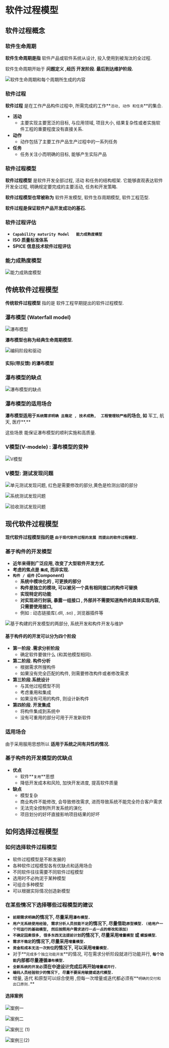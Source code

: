 # 软件过程模型

## 软件过程概念

### 软件生命周期

**软件生命周期是指** 软件产品或软件系统从设计, 投入使用到被淘汰的全过程.

软件生命周期开始于 **问题定义  ,**经历 **开发阶段.** 最后到达**维护阶段.**

![&#x8F6F;&#x4EF6;&#x751F;&#x547D;&#x5468;&#x671F;&#x548C;&#x6BCF;&#x4E2A;&#x5468;&#x671F;&#x6240;&#x751F;&#x6210;&#x7684;&#x5185;&#x5BB9;](.gitbook/assets/image%20%287%29.png)

### 软件过程

**软件过程** 是在工作产品构件过程中, 所需完成的工作**`活动, 动作 和任务`**的集合.

* **活动**
  * 主要实现主要宽泛的目标, 与应用领域, 项目大小, 结果复杂性或者实施软件工程的重要程度没有直接关系.
* **动作**
  *  动作包括了主要工作产品生产过程中的一系列任务
* **任务**
  * 任务关注小而明确的目标, 能够产生实际产品

### 软件过程模型

**软件过程模型** 是软件开发全部过程, 活动 和任务的结构框架.  它能够直观表达软件开发全过程, 明确规定要完成的主要活动, 任务和开发策略.

**软件过程模型也常被称为**  软件开发模型, 软件生存周期模型, 软件工程范型.

**软件过程是保证软件产品开发成功的基石.**

### 软件过程评估

* **`Capability maturity Model   能力成熟度模型`**
* **ISO  质量标准体系**
* **SPICE  信息技术软件过程评估**

### 能力成熟度模型

![&#x80FD;&#x529B;&#x6210;&#x719F;&#x5EA6;&#x6A21;&#x578B;](.gitbook/assets/image%20%2846%29.png)

## 传统软件过程模型

 **传统软件过程模型** 指的是 软件工程早期提出的软件过程模型.

### 瀑布模型   \(Waterfall model\)

![&#x7011;&#x5E03;&#x6A21;&#x578B;](.gitbook/assets/image%20%2845%29.png)

**瀑布模型也称为经典生命周期模型.**

![&#x7F16;&#x7801;&#x9636;&#x6BB5;&#x548C;&#x9A71;&#x52A8;](.gitbook/assets/image%20%2856%29.png)

#### **实际\(带反馈\) 的瀑布模型**

### **瀑布模型的缺点**

![&#x7011;&#x5E03;&#x6A21;&#x578B;&#x7684;&#x7F3A;&#x70B9;](.gitbook/assets/image%20%2866%29.png)

### **瀑布模型的适用场合**

**瀑布模型适用于`系统需求明确 且稳定 , 技术成熟,  工程管理较严格`的场合, 如** 军工, 航天, 医疗**.**

这些场景 能保证瀑布模型的顺利实施和高质量.



### V模型\(V-modele\) : 瀑布模型的变种

![V&#x6A21;&#x578B;](.gitbook/assets/image%20%2884%29.png)

### V模型: 测试发现问题

![&#x5355;&#x5143;&#x6D4B;&#x8BD5;&#x53D1;&#x73B0;&#x95EE;&#x9898;,  &#x7EA2;&#x8272;&#x662F;&#x9700;&#x8981;&#x4FEE;&#x6539;&#x7684;&#x90E8;&#x5206;,&#x9EC4;&#x8272;&#x662F;&#x68C0;&#x6D4B;&#x51FA;&#x9519;&#x7684;&#x90E8;&#x5206;](.gitbook/assets/image%20%28163%29.png)

![&#x7CFB;&#x7EDF;&#x6D4B;&#x8BD5;&#x53D1;&#x73B0;&#x95EE;&#x9898;](.gitbook/assets/image%20%28159%29.png)

![&#x9A8C;&#x6536;&#x6D4B;&#x8BD5;&#x53D1;&#x73B0;&#x95EE;&#x9898;](.gitbook/assets/image%20%2840%29.png)

## 现代软件过程模型

 **现代软件过程模型指的是 `由于现代软件过程的发展 而提出的软件过程模型.`**



### 基于构件的开发模型

* **近年来得到广泛应用, 改变了大型软件开发方式.**
* **考虑的焦点是 `集成`, 而非实现.**
* **`构件 / 组件` \(Component\)**
  * **系统中模块化的 , 可更换的部分** 
  * **构件是独立的模块, 可以被另一个具有相同接口的构件可替换**
  * **实现特定的功能**
  * **对实现进行封装,  暴露一组接口 , 外部并不需要知道构件的具体实现内容,只需要使用接口,**
  * 例如 :  动态链接库\(.dll, .so\) , 浏览器插件等

![&#x57FA;&#x4E8E;&#x6784;&#x5EFA;&#x7684;&#x5F00;&#x53D1;&#x6A21;&#x578B;&#x7684;&#x4E24;&#x90E8;&#x5206;,  &#x7CFB;&#x7EDF;&#x5F00;&#x53D1;&#x548C;&#x6784;&#x4EF6;&#x5F00;&#x53D1;&#x4E0E;&#x7EF4;&#x62A4;](.gitbook/assets/image%20%28114%29.png)

#### 基于构件的的开发可以分为四个阶段

* **第一阶段 .需求分析阶段** 
  * 确定软件要做什么 \(和其他模型相同\).
* **第二阶段. 构件分析**
  * 根据需求所搜构件
  * 如果没有完全匹配的构件, 则需要修改构件或者修改需求
* **第三阶段.系统设计**
  * 与其他过程模型不同
  * 考虑重用和集成
  * 如果没有可用的构件, 则设计新构件
* **第四阶段. 开发集成**
  * 将构件集成到系统中
  * 没有可重用的部分可用于开发新软件

### 适用场合

由于采用服用思想所以  **适用于系统之间有共性的情况.**

### 基于构件的开发模型的优缺点

* **优点**
  * 软件**`复用`**思想
  * 降低开发成本和风险, 加快开发进度, 提高软件质量
* **缺点**
  * 模型复杂
  * 商业构件不能修改, 会导致修改需求, 进而导致系统不能完全符合客户需求
  * 无法完全控制所开发系统的演化
  * 项目划分的好坏直接影响项目结果的好坏



## 如何选择过程模型

### 如何选择软件过程模型

* 软件过程模型是不断发展的
* 各种软件过程模型各有优缺点和适用场合
* 不同软件往往需要不同软件过程模型
* 选用时不必拘泥于某种模型
* 可组合多种模型
* 可以根据实际情况创造新模型

### 在某些情况下选择哪些过程模型的建议

* **`前期需求明确`**的情况下, 尽量采用**`瀑布模型.`**
* **`用户无系统使用经验, 需求分析人员技能不足`**的情况下, 尽量借助**`原型模型. (给用户一个可运行的基础模型, 然后按照用户需求进行一点一点的修改和添加)`**
* **`不确定因素很多, 很多东西无法提前计划`**的情况下, 尽量采用**`增量模型` 或 `螺旋模型`.**
* **`需求不稳定`**的情况下,尽量采用**`增量模型.`**
* **`资金和成本无法一次到位`**的情况下, 可以采用**`增量模型.`**
* 对于**`完成多个独立功能开发`**的情况, 可在需求分析阶段就进行功能并行, **`每个功能`**内部都尽量遵循**`瀑布模型.`**
* **`全新系统的开发必`**须在中途设计完成后再开始**`增量或并行.`**
* **`编码人员经验较少的情况下, 尽量不要采用敏捷或迭代模型.`**
* 增量, 迭代 和原型可以综合使用 ,但每一次增量或迭代都必须有**`明确的交付和出口原则.`**

#### 选择案例

![&#x6848;&#x4F8B;&#x4E00;](.gitbook/assets/image%20%2874%29.png)

![&#x6848;&#x4F8B;&#x4E8C;](.gitbook/assets/image%20%28106%29.png)

![&#x6848;&#x4F8B;&#x4E09; \(1\)](.gitbook/assets/image%20%2841%29.png)

![&#x6848;&#x4F8B;&#x4E09;\(2\)](.gitbook/assets/image%20%28142%29.png)

